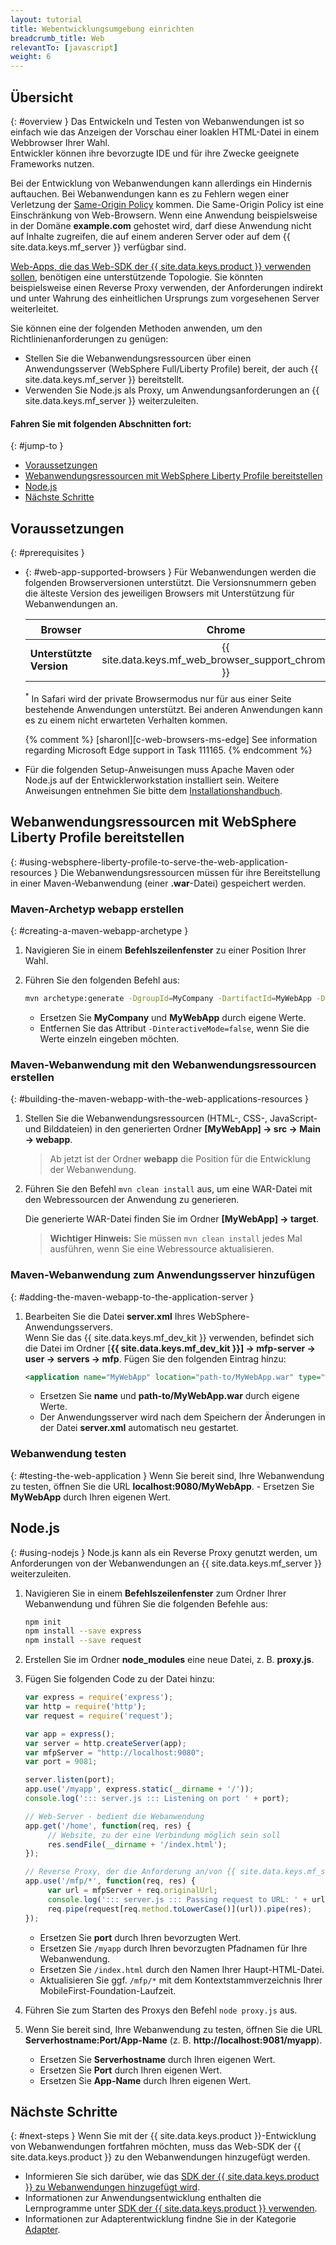 ```yaml
---
layout: tutorial
title: Webentwicklungsumgebung einrichten
breadcrumb_title: Web
relevantTo: [javascript]
weight: 6
---
```

<!-- NLS_CHARSET=UTF-8 -->
## Übersicht
{: #overview }
Das Entwickeln und Testen von Webanwendungen ist so einfach wie das Anzeigen der Vorschau einer loaklen HTML-Datei in einem Webbrowser Ihrer Wahl.   
Entwickler können ihre bevorzugte IDE und für ihre Zwecke geeignete Frameworks nutzen. 

Bei der Entwicklung von Webanwendungen kann allerdings ein Hindernis auftauchen. Bei Webanwendungen kann es zu Fehlern wegen einer Verletzung der
[Same-Origin Policy](https://developer.mozilla.org/en-US/docs/Web/Security/Same-origin_policy) kommen. Die Same-Origin Policy ist eine Einschränkung von Web-Browsern. Wenn eine Anwendung beispielsweise in der Domäne **example.com** gehostet wird,
darf diese Anwendung nicht auf Inhalte zugreifen, die auf einem anderen Server oder
auf dem {{ site.data.keys.mf_server }} verfügbar sind. 

[Web-Apps, die das
Web-SDK der {{ site.data.keys.product }} verwenden sollen](../../../application-development/sdk/web),
benötigen eine unterstützende Topologie. Sie könnten beispielsweise
einen Reverse Proxy verwenden, der Anforderungen indirekt und unter Wahrung des einheitlichen Ursprungs zum vorgesehenen Server weiterleitet. 

Sie können eine der folgenden Methoden anwenden, um den Richtlinienanforderungen zu genügen: 

- Stellen Sie die Webanwendungsressourcen
über einen Anwendungsserver (WebSphere Full/Liberty Profile) bereit, der auch {{ site.data.keys.mf_server }} bereitstellt. 
- Verwenden Sie Node.js als Proxy, um Anwendungsanforderungen an {{ site.data.keys.mf_server }} weiterzuleiten.

#### Fahren Sie mit folgenden Abschnitten fort: 
{: #jump-to }
- [Voraussetzungen](#prerequisites)
- [Webanwendungsressourcen mit WebSphere Liberty Profile bereitstellen](#using-websphere-liberty-profile-to-serve-the-web-application-resources)
- [Node.js](#using-nodejs)
- [Nächste Schritte](#next-steps)

## Voraussetzungen
{: #prerequisites }
-   {: #web-app-supported-browsers }
    Für Webanwendungen werden die folgenden Browserversionen unterstützt. Die Versionsnummern geben die älteste Version des jeweiligen Browsers mit Unterstützung für Webanwendungen an. 

    | Browser| Chrome| Safari<sup>*</sup>   | Internet Explorer| Firefox| Android-Browser|
    |-----------------------|:--------:|:--------------------:|:-------------------:|:---------:|:-----------------:|
    | **Unterstützte Version** |  {{ site.data.keys.mf_web_browser_support_chrome_ver }} | {{ site.data.keys.mf_web_browser_support_safari_ver }} | {{ site.data.keys.mf_web_browser_support_ie_ver }} | {{ site.data.keys.mf_web_browser_support_firefox_ver }} | {{ site.data.keys.mf_web_browser_support_android_ver }}  |

    <sup>*</sup> In Safari wird der private Browsermodus nur für aus einer Seite bestehende Anwendungen unterstützt. Bei anderen Anwendungen kann es zu einem nicht erwarteten Verhalten kommen. 

    {% comment %} [sharonl][c-web-browsers-ms-edge] See information regarding Microsoft Edge support in Task 111165. {% endcomment %}

-   Für die folgenden Setup-Anweisungen muss Apache Maven oder Node.js auf der Entwicklerworkstation installiert sein. Weitere Anweisungen entnehmen Sie bitte dem [Installationshandbuch](../mobilefirst/installation-guide/).



## Webanwendungsressourcen mit WebSphere Liberty Profile bereitstellen
{: #using-websphere-liberty-profile-to-serve-the-web-application-resources }
Die Webanwendungsressourcen müssen für ihre Bereitstellung in einer Maven-Webanwendung (einer **.war**-Datei) gespeichert werden. 

### Maven-Archetyp webapp erstellen
{: #creating-a-maven-webapp-archetype }
1. Navigieren Sie in einem **Befehlszeilenfenster** zu einer Position Ihrer Wahl. 
2. Führen Sie den folgenden Befehl aus: 

   ```bash
   mvn archetype:generate -DgroupId=MyCompany -DartifactId=MyWebApp -DarchetypeArtifactId=maven-archetype-webapp -DinteractiveMode=false
   ```
    - Ersetzen Sie **MyCompany** und **MyWebApp** durch eigene Werte. 
    - Entfernen Sie das Attribut `-DinteractiveMode=false`, wenn Sie die Werte einzeln eingeben möchten. 

### Maven-Webanwendung mit den Webanwendungsressourcen erstellen 
{: #building-the-maven-webapp-with-the-web-applications-resources }
1. Stellen Sie die Webanwendungsressourcen (HTML-, CSS-, JavaScript- und Bilddateien) in den generierten Ordner
**[MyWebApp] → src → Main → webapp**. 

    > Ab jetzt ist der Ordner **webapp** die Position für die Entwicklung der Webanwendung. 

2. Führen Sie den Befehl `mvn clean install` aus, um eine WAR-Datei mit den Webressourcen der Anwendung zu generieren.
     
   Die generierte WAR-Datei finden Sie im Ordner **[MyWebApp] → target**.
   
    > <span class="glyphicon glyphicon-exclamation-sign" aria-hidden="true"></span> **Wichtiger Hinweis:** Sie müssen `mvn clean install` jedes Mal ausführen, wenn Sie eine Webressource aktualisieren.

### Maven-Webanwendung zum Anwendungsserver hinzufügen
{: #adding-the-maven-webapp-to-the-application-server }
1. Bearbeiten Sie die Datei **server.xml** Ihres WebSphere-Anwendungsservers.  
    Wenn Sie das {{ site.data.keys.mf_dev_kit }} verwenden, befindet sich die Datei im Ordner [**{{ site.data.keys.mf_dev_kit }}] → mfp-server → user → servers → mfp**. Fügen Sie den folgenden Eintrag hinzu:

   ```xml
   <application name="MyWebApp" location="path-to/MyWebApp.war" type="war"></application>
   ```
    - Ersetzen Sie **name** und **path-to/MyWebApp.war** durch eigene Werte.
    - Der Anwendungsserver wird nach dem Speichern der Änderungen in der Datei **server.xml** automatisch neu gestartet.  

### Webanwendung testen
{: #testing-the-web-application }
Wenn Sie bereit sind, Ihre Webanwendung zu testen, öffnen Sie die URL **localhost:9080/MyWebApp**.
    - Ersetzen Sie **MyWebApp** durch Ihren eigenen Wert. 

## Node.js
{: #using-nodejs }
Node.js kann als ein Reverse Proxy genutzt werden, um Anforderungen von der Webanwendungen
an {{ site.data.keys.mf_server }} weiterzuleiten.

1. Navigieren Sie in einem **Befehlszeilenfenster** zum Ordner Ihrer Webanwendung und führen Sie die folgenden Befehle aus:  

   ```bash
   npm init
   npm install --save express
   npm install --save request
   ```

2. Erstellen Sie im Ordner **node_modules** eine neue Datei, z. B. **proxy.js**.
3. Fügen Sie folgenden Code zu der Datei hinzu: 

   ```javascript
   var express = require('express');
   var http = require('http');
   var request = require('request');

   var app = express();
   var server = http.createServer(app);
   var mfpServer = "http://localhost:9080";
   var port = 9081;

   server.listen(port);
   app.use('/myapp', express.static(__dirname + '/'));
   console.log('::: server.js ::: Listening on port ' + port);

   // Web-Server - bedient die Webanwendung
   app.get('/home', function(req, res) {
        // Website, zu der eine Verbindung möglich sein soll
        res.sendFile(__dirname + '/index.html');
   });

   // Reverse Proxy, der die Anforderung an/von {{ site.data.keys.mf_server }} weiterleitet
   app.use('/mfp/*', function(req, res) {
        var url = mfpServer + req.originalUrl;
        console.log('::: server.js ::: Passing request to URL: ' + url);
        req.pipe(request[req.method.toLowerCase()](url)).pipe(res);
   });
   ```
    - Ersetzen Sie **port** durch Ihren bevorzugten Wert. 
    - Ersetzen Sie `/myapp` durch Ihren bevorzugten Pfadnamen für Ihre Webanwendung. 
    - Ersetzen Sie `/index.html` durch den Namen Ihrer Haupt-HTML-Datei. 
    - Aktualisieren Sie ggf. `/mfp/*` mit dem Kontextstammverzeichnis Ihrer MobileFirst-Foundation-Laufzeit. 

4. Führen Sie zum Starten des Proxys den Befehl `node proxy.js` aus.
5. Wenn Sie bereit sind, Ihre Webanwendung zu testen, öffnen Sie die URL **Serverhostname:Port/App-Name** (z. B. **http://localhost:9081/myapp**). 
    - Ersetzen Sie **Serverhostname** durch Ihren eigenen Wert. 
    - Ersetzen Sie **Port** durch Ihren eigenen Wert. 
    - Ersetzen Sie **App-Name** durch Ihren eigenen Wert. 

## Nächste Schritte
{: #next-steps }
Wenn Sie mit der {{ site.data.keys.product }}-Entwicklung von Webanwendungen fortfahren möchten,
muss das Web-SDK der {{ site.data.keys.product }} zu den Webanwendungen hinzugefügt werden. 

* Informieren Sie sich darüber, wie das [SDK der {{ site.data.keys.product }}
zu Webanwendungen hinzugefügt wird](../../../application-development/sdk/web/).
* Informationen zur Anwendungsentwicklung enthalten die Lernprogramme unter [SDK der {{ site.data.keys.product }} verwenden](../../../application-development/). 
* Informationen zur Adapterentwicklung findne Sie in der Kategorie [Adapter](../../../adapters/). 
